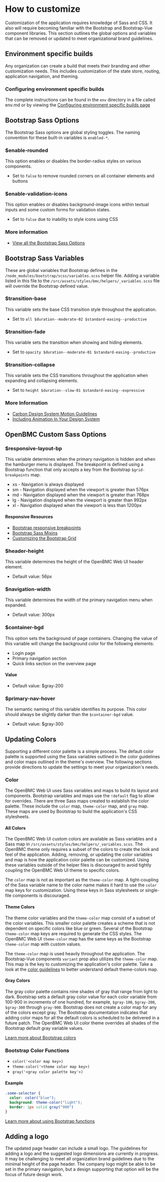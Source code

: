 # How to customize
Customization of the application requires knowledge of Sass and CSS. It also will require becoming familiar with the Bootstrap and Bootstrap-Vue component libraries. This section outlines the global options and variables that can be removed or updated to meet organizational brand guidelines.

## Environment specific builds
Any organization can create a build that meets their branding and other customization needs. This includes customization of the state store, routing, application navigation, and theming.

### Configuring environment specific builds
The complete instructions can be found in the `env` directory in a file called env.md or by viewing the [Configuring environment specific builds page](./env.md)

## Bootstrap Sass Options
The Bootstrap Sass options are global styling toggles. The naming convention for these built-in variables is `enabled-*`.

### $enable-rounded
This option enables or disables the border-radius styles on various components.

- Set to `false` to remove rounded corners on all container elements and buttons

### $enable-validation-icons
This option enables or disables background-image icons within textual inputs and some custom forms for validation states.

- Set to `false` due to inability to style icons using CSS

### More information
- [View all the Bootstrap Sass Options](https://getbootstrap.com/docs/4.2/getting-started/theming/#sass-options)

## Bootstrap Sass Variables
These are global variables that Bootstrap defines in the `/node_modules/bootstrap/scss/variables.scss` helper file. Adding a variable listed in this file to the `/src/assets/styles/bmc/helpers/_variables.scss` file will override the Bootstrap defined value.

### $transition-base
This variable sets the base CSS transition style throughout the application.
- Set to `all $duration--moderate-02 $standard-easing--productive`

### $transition-fade
This variable sets the transition when showing and hiding elements.

- Set to `opacity $duration--moderate-01 $standard-easing--productive`

### $transition-collapse
This variable sets the CSS transitions throughout the application when expanding and collapsing elements.

- Set to `height $duration--slow-01 $standard-easing--expressive`

### More Information
- [Carbon Design System Motion Guidelines](https://www.carbondesignsystem.com/guidelines/motion/basics/)
- [Including Animation In Your Design System](https://www.smashingmagazine.com/2019/02/animation-design-system/)

## OpenBMC Custom Sass Options

### $responsive-layout-bp
This variable determines when the primary navigation is hidden and when the hamburger menu is displayed. The breakpoint is defined using a Bootstrap function that only accepts a key from the Bootstrap `$grid-breakpoints` map.

- xs - Navigation is always displayed
- sm - Navigation displayed when the viewport is greater than 576px
- md - Navigation displayed when the viewport is greater than 768px
- lg - Navigation displayed when the viewport is greater than 992px
- xl - Navigation displayed when the viewport is less than 1200px

#### Responsive Resources
- [Bootstrap responsive breakpoints](https://getbootstrap.com/docs/4.0/layout/overview/#responsive-breakpoints)
- [Bootstrap Sass Mixins](https://getbootstrap.com/docs/4.0/layout/overview/#responsive-breakpoints)
- [Customizing the Bootstrap Grid](https://getbootstrap.com/docs/4.0/layout/overview/#responsive-breakpoints)

### $header-height
This variable determines the height of the OpenBMC Web UI header element.

- Default value: 56px

### $navigation-width
This variable determines the width of the primary navigation menu when expanded.

- Default value: 300px

### $container-bgd
This option sets the background of page containers. Changing the value of this variable will change the background color for the following elements:
-  Login page
- Primary navigation section
- Quick links section on the overview page

#### Value
- Default value: $gray-200

### $primary-nav-hover
The semantic naming of this variable identifies its purpose. This color should always be slightly darker than the `$container-bgd` value.

- Default value: $gray-300

## Updating Colors
Supporting a different color palette is a simple process. The default color palette is supported using the Sass variables outlined in the color guidelines and color maps outlined in the theme's overview.  The following sections provide directions to update the settings to meet your organization's needs.

### Color
The OpenBMC Web UI uses Sass variables and maps to build its layout and components. Bootstrap variables and maps use the `!default` flag to allow for overrides. There are three Sass maps created to establish the color palette. These include the `color` map, `theme-color` map, and `gray` map. These maps are used by Bootstrap to build the application's CSS stylesheets.

#### All Colors
The OpenBMC Web UI custom colors are available as Sass variables and a Sass map in `/src/assets/styles/bmc/helpers/_variables.scss`. The OpenBMC theme only requires a subset of the colors to create the look and feel of the application. Adding, removing, or updating the color variables and map is how the application color palette can be customized. Using these variables outside of the helper files is discouraged to avoid tightly coupling the OpenBMC Web UI theme to specific colors.

The `color` map is not as important as the `theme-color` map. A tight-coupling of the Sass variable name to the color name makes it hard to use the `color` map keys for customization. Using these keys in Sass stylesheets or single-file components is discouraged.

#### Theme Colors
The theme color variables and the `theme-color` map consist of a subset of the color variables. This smaller color palette creates a scheme that is not dependent on specific colors like blue or green. Several of the Bootstrap `theme-color` map keys are required to generate the CSS styles. The OpenBMC Web UI `theme-color` map has the same keys as the Bootstrap `theme-color` map with custom values.

The `theme-color` map is used heavily throughout the application. The Bootstrap-Vue components `variant` prop also utilizes the `theme-color` map. This map is the key to customizing the application's color palette. Take a look at the [color guidelines](/guide/guidelines/colors) to better understand default theme-colors map.

#### Gray Colors
The gray color palette contains nine shades of gray that range from light to dark. Bootstrap sets a default gray color value for each color variable from 100-900 in increments of one hundred, for example, `$gray-100`, `$gray-200`, `$gray-300` through `gray-900`. Bootstrap does not create a color map for any of the colors except gray. The Bootstrap documentation indicates that adding color maps for all the default colors is scheduled to be delivered in a future patch. The OpenBMC Web UI color theme overrides all shades of the Bootstrap default gray variable values.

[Learn more about Bootstrap colors](https://getbootstrap.com/docs/4.0/getting-started/theming/#color)

### Bootstrap Color Functions
- `color('<color map key>)`
- `theme-color('<theme color map key>)`
- `gray('<gray color palette key'>)`


#### Example
```SCSS
.some-selector {
  color: color("blue");
  background: theme-color("light");
  border: 1px solid gray("900")
}
```

[Learn more about using Bootstrap functions](https://getbootstrap.com/docs/4.0/getting-started/theming/#functions)
## Adding a logo
The updated page header can include a small logo. The guidelines for adding a logo and the suggested logo dimensions are currently in progress. It may be challenging to meet all organization brand guidelines due to the minimal height of the page header. The company logo might be able to be set in the primary navigation, but a design supporting that option will be the focus of future design work.
